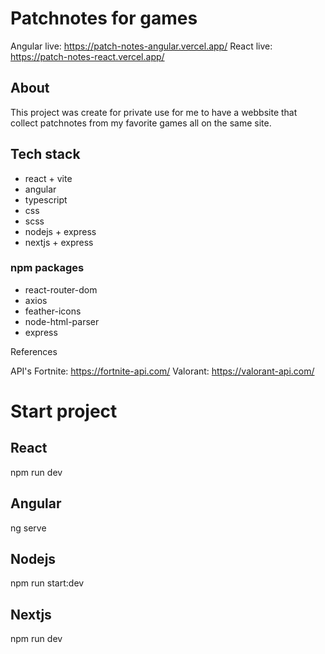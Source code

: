 # Patchnotes for games
Angular live: https://patch-notes-angular.vercel.app/
React live: https://patch-notes-react.vercel.app/

## About
This project was create for private use for me to have a webbsite that collect patchnotes from my favorite games all on the same site. 

## Tech stack
- react + vite
- angular
- typescript
- css
- scss
- nodejs + express
- nextjs + express

### npm packages
- react-router-dom
- axios
- feather-icons
- node-html-parser
- express

References

API's
Fortnite: https://fortnite-api.com/
Valorant: https://valorant-api.com/

# Start project

## React
npm run dev

## Angular
ng serve

## Nodejs
npm run start:dev

## Nextjs
npm run dev
